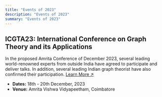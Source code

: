 ```yaml
---
title: "Events of 2023"
description: "Events of 2023"
summary: "Events of 2023"
---
```


## ICGTA23: International Conference on Graph Theory and its Applications

In the proposed Amrita Conference of December 2023, several leading world-renowned experts from outside India have agreed to participate and deliver talks. In addition, several leading Indian graph theorist have also confirmed their participation. [Learn More &#8599;](https://www.amrita.edu/events/international-conference-on-graph-theory-and-its-applications-icgta/)

- **Dates:** 18th - 20th December, 2023
- **Venue:** Amrita Vishwa Vidyapeetham, Coimbatore
